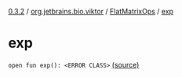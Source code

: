[0.3.2](../../index.md) / [org.jetbrains.bio.viktor](../index.md) / [FlatMatrixOps](index.md) / [exp](.)

# exp

`open fun exp(): <ERROR CLASS>` [(source)](https://github.com/JetBrains-Research/viktor/blob/0.3.2/src/main/kotlin/org/jetbrains/bio/viktor/StridedMatrix.kt#L100)